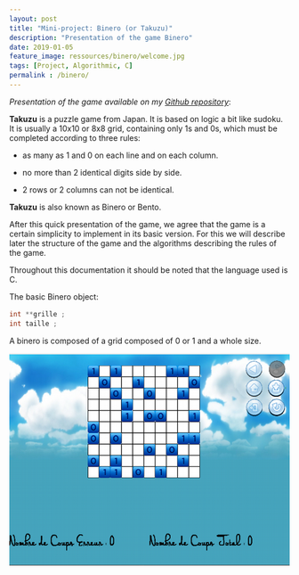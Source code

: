 ```yaml
---
layout: post
title: "Mini-project: Binero (or Takuzu)"
description: "Presentation of the game Binero"
date: 2019-01-05
feature_image: ressources/binero/welcome.jpg
tags: [Project, Algorithmic, C]
permalink : /binero/
---
```


*Presentation of the game available on my [Github repository](https://github.com/mbenhamd/Binero)*:

**Takuzu** is a puzzle game from Japan. It is based on logic a bit like sudoku. It is usually a 10x10 or 8x8 grid, containing only 1s and 0s, which must be completed according to three rules:

-   as many as 1 and 0 on each line and on each column.
    
-   no more than 2 identical digits side by side.
    
-   2 rows or 2 columns can not be identical.
    
**Takuzu** is also known as Binero or Bento.

<!--more-->

After this quick presentation of the game, we agree that the game is a certain simplicity to implement in its basic version. For this we will describe later the structure of the game and the algorithms describing the rules of the game.

Throughout this documentation it should be noted that the language used is C.

The basic Binero object:
```c
int **grille ;
int taille ;
```
A binero is composed of a grid composed of 0 or 1 and a whole size.


![alt text](/ressources/binero/ingame.png "Exemple of a game execution")
